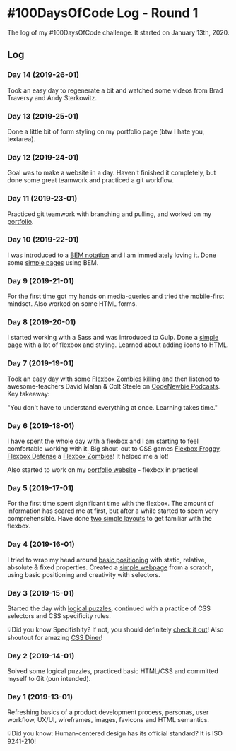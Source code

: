 # \#100DaysOfCode Log - Round 1

The log of my #100DaysOfCode challenge. It started on January 13th, 2020.

## Log

### Day 14 (2019-26-01) 
Took an easy day to regenerate a bit and watched some videos from Brad Traversy and Andy Sterkowitz. 

### Day 13 (2019-25-01)
Done a little bit of form styling on my portfolio page (btw I hate you, textarea).

### Day 12 (2019-24-01)
Goal was to make a website in a day. Haven't finished it completely, but done some great teamwork and practiced a git workflow. 

### Day 11 (2019-23-01)
Practiced git teamwork with branching and pulling, and worked on my [portfolio](https://github.com/PetrBelecky/portfolio).

### Day 10 (2019-22-01)
I was introduced to a [BEM notation](http://getbem.com/introduction/) and I am immediately loving it. Done some [simple pages](https://github.com/PetrBelecky/bootcamp-excercises/tree/master/day-08-html-css) using BEM. 

### Day 9 (2019-21-01)
For the first time got my hands on media-queries and tried the mobile-first mindset. Also worked on some HTML forms.  

### Day 8 (2019-20-01)
I started working with a Sass and was introduced to Gulp. Done a [simple page](https://github.com/PetrBelecky/bootcamp-excercises/tree/master/day-06-css/sass-excercise) with a lot of flexbox and styling. Learned about adding icons to HTML. 

### Day 7 (2019-19-01)
Took an easy day with some [Flexbox Zombies](https://mastery.games/p/flexbox-zombies) killing and then listened to awesome-teachers David Malan & Colt Steele on [CodeNewbie Podcasts](https://www.codenewbie.org/podcast). Key takeaway: 

"You don't have to understand everything at once. Learning takes time."

### Day 6 (2019-18-01)
I have spent the whole day with a flexbox and I am starting to feel comfortable working with it. Big shout-out to CSS games [Flexbox Froggy](http://flexboxfroggy.com/), [Flexbox Defense](http://www.flexboxdefense.com/) a [Flexbox Zombies](https://mastery.games/p/flexbox-zombies)! It helped me a lot! 

Also started to work on my [portfolio website](https://github.com/PetrBelecky/portfolio) - flexbox in practice! 

### Day 5 (2019-17-01)
For the first time spent significant time with the flexbox. The amount of information has scared me at first, but after a while started to seem very comprehensible. Have done [two simple layouts](https://github.com/PetrBelecky/bootcamp-excercises/tree/master/day-05-css) to get familiar with the flexbox.    

### Day 4 (2019-16-01)
I tried to wrap my head around [basic positioning](https://github.com/PetrBelecky/bootcamp-excercises/tree/master/day-04-html-css) with static, relative, absolute & fixed properties. Created a [simple webpage](https://github.com/piedaddy/Kindergarten) from a scratch, using basic positioning and creativity with selectors.  

### Day 3 (2019-15-01)
Started the day with [logical puzzles](https://brilliant.org/daily-problems/), continued with a practice of CSS selectors and CSS specificity rules. 

💡Did you know Specifishity? If not, you should definitely [check it out](https://specifishity.com/)! Also shoutout for amazing [CSS Diner](https://flukeout.github.io/)!


### Day 2 (2019-14-01)
Solved some logical puzzles, practiced basic HTML/CSS and committed myself to Git (pun intended).

### Day 1 (2019-13-01)
Refreshing basics of a product development process, personas, user workflow, UX/UI, wireframes, images, favicons and HTML semantics.

💡Did you know: Human-centered design has its official standard? It is ISO 9241-210! 

